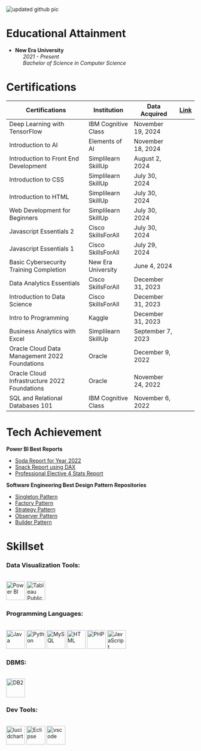 ![updated github pic](https://github.com/user-attachments/assets/b3f10e45-5389-4741-a59a-18fb9ce11711)

# Educational Attainment
  - **New Era University**
  <br>&emsp;&ensp;_2021 - Present_
  <br>&emsp;&ensp;_Bachelor of Science in Computer Science_

# Certifications
<table align="center">
  <thead>
    <tr>
      <th>Certifications</th>
      <th>Institution</th>
      <th>Data Acquired</th>
      <th><a href="https://drive.google.com/file/d/1mzGABEyvEobXnkZSYv3M8Taa1_m4Qn49/view?usp=sharing">Link</th>
    </tr>
  </thead>
  <tbody>
    <tr>
      <td>Deep Learning with TensorFlow</td>
      <td>IBM Cognitive Class</td>
      <td>November 19, 2024</td>
      <td>
    </tr>
    <tr>
      <td>Introduction to AI</td>
      <td>Elements of AI</td>
      <td>November 18, 2024</td>
    </tr>
    <tr>
      <td>Introduction to Front End Development</td>
      <td>Simplilearn SkillUp</td>
      <td>August 2, 2024</td>
    </tr>
    <tr>
      <td>Introduction to CSS</td>
      <td>Simplilearn SkillUp</td>
      <td>July 30, 2024</td>
    </tr>
    <tr>
      <td>Introduction to HTML</td>
      <td>Simplilearn SkillUp</td>
      <td>July 30, 2024</td>
    </tr>
    <tr>
      <td>Web Development for Beginners</td>
      <td>Simplilearn SkillUp</td>
      <td>July 30, 2024</td>
    </tr>
    <tr>
      <td>Javascript Essentials 2</td>
      <td>Cisco SkillsForAll</td>
      <td>July 30, 2024</td>
    </tr>
    <tr>
      <td>Javascript Essentials 1</td>
      <td>Cisco SkillsForAll</td>
      <td>July 29, 2024</td>
    </tr>
    <tr>
      <td>Basic Cybersecurity Training Completion</td>
      <td>New Era University</td>
      <td>June 4, 2024</td>
    </tr>
    <tr>
      <td>Data Analytics Essentials</td>
      <td>Cisco SkillsForAll</td>
      <td>December 31, 2023</td>
    </tr>
    <tr>
      <td>Introduction to Data Science</td>
      <td>Cisco SkillsForAll</td>
      <td>December 31, 2023</td>
    </tr>
    <tr>
      <td>Intro to Programming</td>
      <td>Kaggle</td>
      <td>December 31, 2023</td>
    </tr>
    <tr>
      <td>Business Analytics with Excel</td>
      <td>Simplilearn SkillUp</td>
      <td>September 7, 2023</td>
    </tr>
    <tr>
      <td>Oracle Cloud Data Management 2022 Foundations</td>
      <td>Oracle</td>
      <td>December 9, 2022</td>
    </tr>
    <tr>
      <td>Oracle Cloud Infrastructure 2022 Foundations</td>
      <td>Oracle</td>
      <td>November 24, 2022</td>
    </tr>
    <tr>
      <td>SQL and Relational Databases 101</td>
      <td>IBM Cognitive Class</td>
      <td>November 6, 2022</td>
    </tr>
  </tbody>
</table>

# Tech Achievement
**Power BI Best Reports**
- [Soda Report for Year 2022](https://app.powerbi.com/view?r=eyJrIjoiYTkxOTQ1NDgtMjFjOS00YWYyLWEyZWEtODA4Yzc1NjMyNTZjIiwidCI6IjI4ZGRjYjA2LTBiZDgtNDNkOS1hOTcyLWMyNDg5NjQ4MWM2NCIsImMiOjEwfQ%3D%3D)
- [Snack Report using DAX](https://app.powerbi.com/view?r=eyJrIjoiMWY2MTkzYjctYmQ0Mi00MmZiLWFjMDgtMGE2NzQ5ZGI1M2E2IiwidCI6IjI4ZGRjYjA2LTBiZDgtNDNkOS1hOTcyLWMyNDg5NjQ4MWM2NCIsImMiOjEwfQ%3D%3D)
- [Professional Elective 4 Stats Report]()

**Software Engineering Best Design Pattern Repositories**
- [Singleton Pattern](https://github.com/Brylsmn/SingletonPattern)
- [Factory Pattern](https://github.com/Brylsmn/FactoryPattern)
- [Strategy Pattern](https://github.com/Brylsmn/StrategyPattern)
- [Observer Pattern](https://github.com/Brylsmn/ObserverPattern)
- [Builder Pattern](https://github.com/Brylsmn/BuilderPattern)

# Skillset
### Data Visualization Tools:
<br><img src=https://github.com/microsoft/PowerBI-Icons/blob/main/SVG/Power-BI.svg alt="Power BI" width="50" height="50">
<img src=https://cdn.worldvectorlogo.com/logos/tableau-software.svg alt="Tableau Public" width="50" height="50">
### Programming Languages:
<br><img src=https://www.vectorlogo.zone/logos/java/java-icon.svg alt="Java" width="50" height="50">
<img src=https://cdn.freebiesupply.com/logos/large/2x/python-5-logo-svg-vector.svg alt="Python" width="50" height="50">
<img src=https://cdn.freebiesupply.com/logos/large/2x/mysql-logo-svg-vector.svg alt="MySQL" width="50" height="50">
<img src=https://cdn.freebiesupply.com/logos/large/2x/html5-logo-svg-vector.svg alt="HTML" width="50" height="50">
<img src=https://www.php.net/images/logos/new-php-logo.svg alt="PHP" width="50" height="50">
<img src=https://cdn.worldvectorlogo.com/logos/logo-javascript.svg alt="JavaScript" width="50" height="50">
### DBMS:
<br><img src=https://upload.vectorlogo.zone/logos/ibm/images/266622c7-9e99-4609-82d0-f8633242d45f.svg alt="DB2" width="50" height="50">
### Dev Tools:
<br><img src=https://www.vectorlogo.zone/logos/lucidchart/lucidchart-icon.svg alt="lucidchart" width="50" height="50">
<img src=https://www.svgrepo.com/show/353685/eclipse-icon.svg alt="Eclipse" width="50" height="50">
<img src=https://www.svgrepo.com/show/452129/vs-code.svg alt="vscode" width="50" height="50">
